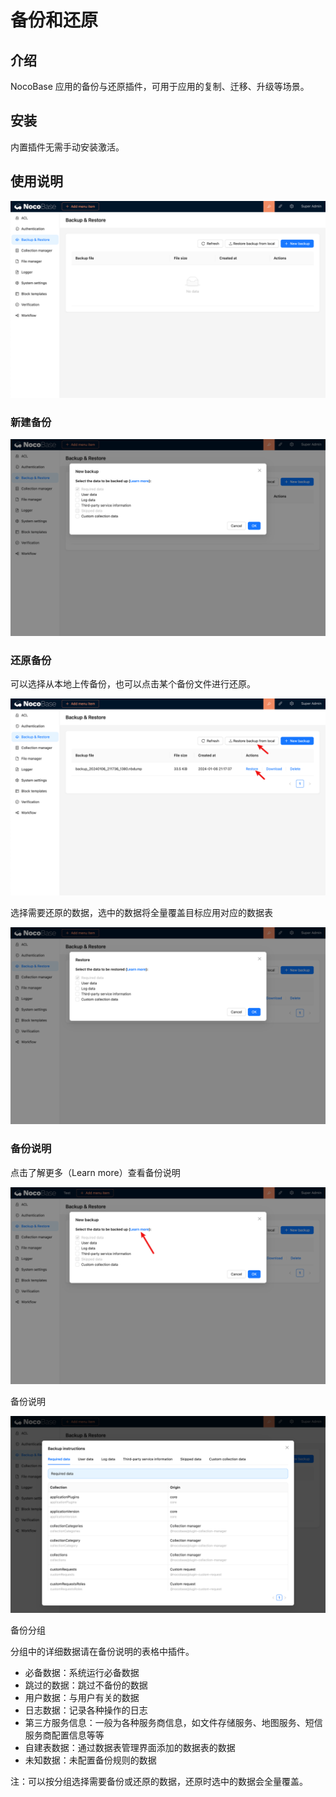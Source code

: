 # 备份和还原

<PluginInfo name="plugin-manager"></PluginInfo>

## 介绍

NocoBase 应用的备份与还原插件，可用于应用的复制、迁移、升级等场景。

## 安装

内置插件无需手动安装激活。

## 使用说明

![备份还原列表页](./image.png)

### 新建备份

![新建备份](./image-1.png)

### 还原备份

可以选择从本地上传备份，也可以点击某个备份文件进行还原。

![还原备份](./image-4.png)

选择需要还原的数据，选中的数据将全量覆盖目标应用对应的数据表

![还原备份](./image-5.png)

### 备份说明

点击了解更多（Learn more）查看备份说明

![备份还原说明](./image-6.png)

备份说明

![备份还原说明](./image-2.png)

备份分组

分组中的详细数据请在备份说明的表格中插件。

- 必备数据：系统运行必备数据
- 跳过的数据：跳过不备份的数据
- 用户数据：与用户有关的数据
- 日志数据：记录各种操作的日志
- 第三方服务信息：一般为各种服务商信息，如文件存储服务、地图服务、短信服务商配置信息等等
- 自建表数据：通过数据表管理界面添加的数据表的数据
- 未知数据：未配置备份规则的数据

注：可以按分组选择需要备份或还原的数据，还原时选中的数据会全量覆盖。
